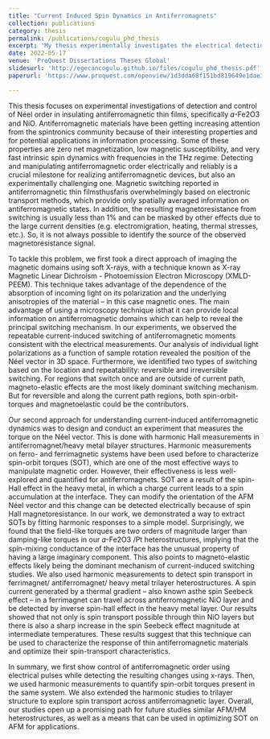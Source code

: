 ```yaml
---
title: "Current Induced Spin Dynamics in Antiferromagnets"
collection: publications
category: thesis
permalink: /publications/cogulu_phd_thesis
excerpt: 'My thesis experimentally investigates the electrical detection and control of Néel order in insulating antiferromagnetic thin films, like 𝛼−Fe₂O₃ and NiO, aiming to advance antiferromagnetic materials application in high-speed spintronic devices.'
date: 2022-05-17
venue: 'ProQuest Dissertations Theses Global'
slidesurl: 'http://egecancogulu.github.io/files/cogulu_phd_thesis.pdf'
paperurl: 'https://www.proquest.com/openview/1d3dda68f151bd819649e1dae376b87f/1?pq-origsite=gscholar&cbl=18750&diss=y'

---
```


This thesis focuses on experimental investigations of detection and control of Néel order in insulating antiferromagnetic thin films, specifically 𝛼-Fe2O3 and NiO. Antiferromagnetic materials have been getting increasing attention from the spintronics community because of their interesting properties and for potential applications in information processing. Some of these properties are zero net magnetization, low magnetic susceptibility, and very fast intrinsic spin
dynamics with frequencies in the THz regime. Detecting and manipulating antiferromagnetic order electrically and reliably is a crucial milestone for realizing antiferromagnetic devices, but also an experimentally challenging one. Magnetic switching reported in antiferromagnetic thin filmsthusfaris overwhelmingly based on electronic transport methods, which provide only spatially averaged information on antiferromagnetic states. In addition, the resulting magnetoresistance from switching is usually less than 1% and can be masked by other effects due to the large current densities (e.g. electromigration, heating, thermal stresses, etc.). So, it is not always possible to identify the source of the observed magnetoresistance signal. 

To tackle this problem, we first took a direct approach of imaging the magnetic domains using soft X-rays, with a technique known as X-ray Magnetic Linear Dichroism - Photoemission Electron Microscopy (XMLD-PEEM). This  technique takes advantage of the dependence of the absorption of incoming light on its polarization and the underlying anisotropies of the material – in this case magnetic ones. The main advantage of using a microscopy technique isthat it can provide local information on antiferromagnetic domains which can help to reveal the principal switching mechanism. In our experiments, we observed the repeatable current-induced switching of antiferromagnetic moments consistent with the electrical measurements. Our analysis of individual light polarizations as a function of sample rotation revealed the position of the Néel vector in 3D space. Furthermore, we identified two types of switching based on the location and repeatability: reversible and irreversible switching. For regions that switch once and are outside of current path, magneto-elastic effects are the most likely dominant switching mechanism. But for reversible and along the current path regions, both spin-orbit-torques and magnetoelastic could be the contributors. 

Our second approach for understanding current-induced antiferromagnetic dynamics was to design and conduct an experiment that measures the torque on the Néel vector. This is done with harmonic Hall measurements in antiferromagnet/heavy metal bilayer structures. Harmonic measurements on ferro- and ferrimagnetic systems have been used before to characterize spin-orbit torques (SOT), which are one of the most  effective ways to manipulate magnetic order. However, their effectiveness is less well-explored and quantified for antiferromagnets. SOT are a result of the spin-Hall effect in the heavy metal, in which a charge current leads to a spin accumulation at the interface. They can modify the orientation of the AFM Néel vector and this change can be detected electrically because of spin Hall magnetoresistance. In our work, we demonstrated a way to extract SOTs by fitting harmonic responses to a simple model. Surprisingly, we found that the field-like torques are two orders of magnitude larger than damping-like torques in our 𝛼-Fe2O3 /Pt heterostructures, implying that the spin-mixing conductance of the interface has the
unusual property of having a large imaginary component. This also points to magneto-elastic effects likely being the dominant mechanism of current-induced switching studies. We also used harmonic measurements to detect spin transport in ferrimagnet/ antiferromagnet/ heavy metal trilayer heterostructures. A spin current generated by a thermal gradient – also known asthe spin Seebeck effect – in a ferrimagnet can travel across antiferromagnetic NiO layer and be detected by inverse spin-hall effect in the heavy metal layer. Our results showed that not only is spin transport possible through thin NiO layers but there is also a sharp increase in the spin Seebeck effect magnitude at intermediate temperatures. These results suggest that this technique can be used to characterize the response of thin antiferromagnetic materials and optimize 
their spin-transport characteristics. 

In summary, we first show control of antiferromagnetic order using electrical pulses while
detecting the resulting changes using x-rays. Then, we used harmonic measurements to quantify
spin-orbit torques present in the same system. We also extended the harmonic studies to trilayer
structure to explore spin transport across antiferromagnetic layer. Overall, our studies open up a
promising path for future studies similar AFM/HM heterostructures, as well as a means that can
be used in optimizing SOT on AFM for applications.